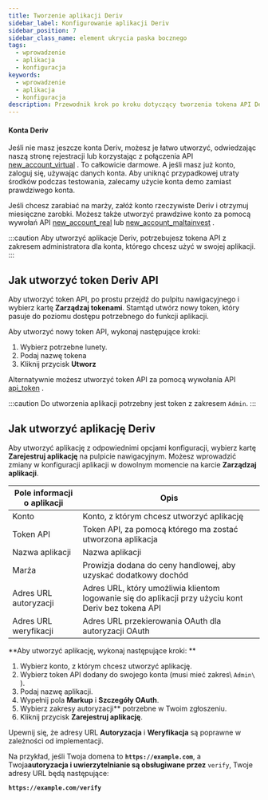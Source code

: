 ```yaml
---
title: Tworzenie aplikacji Deriv
sidebar_label: Konfigurowanie aplikacji Deriv
sidebar_position: 7
sidebar_class_name: element ukrycia paska bocznego
tags:
  - wprowadzenie
  - aplikacja
  - konfiguracja
keywords:
  - wprowadzenie
  - aplikacja
  - konfiguracja
description: Przewodnik krok po kroku dotyczący tworzenia tokena API Deriv i budowania aplikacji handlowej za pomocą naszego interfejsu API handlowego. Dowiedz się więcej.
---
```


#### Konta Deriv

Jeśli nie masz jeszcze konta Deriv, możesz je łatwo utworzyć, odwiedzając naszą stronę rejestracji lub korzystając z połączenia API <a href="/api-explorer#new_account_virtual" target="_blank" rel="noopener noreferrer">new_account_virtual</a> . To całkowicie darmowe. A jeśli masz już konto, zaloguj się, używając danych konta. Aby uniknąć przypadkowej utraty środków podczas testowania, zalecamy użycie konta demo zamiast prawdziwego konta.

Jeśli chcesz zarabiać na marży, załóż konto rzeczywiste Deriv i otrzymuj miesięczne zarobki. Możesz także utworzyć prawdziwe konto za pomocą wywołań API <a href="/api-explorer#new_account_real" target="_blank" rel="noopener noreferrer">new_account_real</a> lub <a href="/api-explorer#new_account_maltainvest" target="_blank" rel="noopener noreferrer">new_account_maltainvest</a> .

:::caution
Aby utworzyć aplikacje Deriv, potrzebujesz tokena API z zakresem administratora dla konta, którego chcesz użyć w swojej aplikacji.
:::

## Jak utworzyć token Deriv API

Aby utworzyć token API, po prostu przejdź do pulpitu nawigacyjnego i wybierz kartę **Zarządzaj tokenami**. Stamtąd utwórz nowy token, który pasuje do poziomu dostępu potrzebnego do funkcji aplikacji.

Aby utworzyć nowy token API, wykonaj następujące kroki:

1. Wybierz potrzebne lunety.
2. Podaj nazwę tokena
3. Kliknij przycisk **Utworz**

Alternatywnie możesz utworzyć token API za pomocą wywołania API <a href="/api-explorer#api_token" target="_blank" rel="noopener noreferrer">api_token</a> .

:::caution
Do utworzenia aplikacji potrzebny jest token z zakresem `Admin`.
:::

## Jak utworzyć aplikację Deriv

Aby utworzyć aplikację z odpowiednimi opcjami konfiguracji, wybierz kartę **Zarejestruj aplikację** na pulpicie nawigacyjnym. Możesz wprowadzić zmiany w konfiguracji aplikacji w dowolnym momencie na karcie **Zarządzaj aplikacji**.

| Pole informacji o aplikacji | Opis                                                                                                 |
| --------------------------- | ---------------------------------------------------------------------------------------------------- |
| Konto                       | Konto, z którym chcesz utworzyć aplikację                                                            |
| Token API                   | Token API, za pomocą którego ma zostać utworzona aplikacja                                           |
| Nazwa aplikacji             | Nazwa aplikacji                                                                                      |
| Marża                       | Prowizja dodana do ceny handlowej, aby uzyskać dodatkowy dochód                                      |
| Adres URL autoryzacji       | Adres URL, który umożliwia klientom logowanie się do aplikacji przy użyciu kont Deriv bez tokena API |
| Adres URL weryfikacji       | Adres URL przekierowania OAuth dla autoryzacji OAuth                                                 |

\*\*Aby utworzyć aplikację, wykonaj następujące kroki: \*\*

1. Wybierz konto, z którym chcesz utworzyć aplikację.
2. Wybierz token API dodany do swojego konta (musi mieć zakres\ `Admin\ `).
3. Podaj nazwę aplikacji.
4. Wypełnij pola **Markup** i **Szczegóły OAuth**.
5. Wybierz zakresy autoryzacji\*\* potrzebne w Twoim zgłoszeniu.
6. Kliknij przycisk **Zarejestruj aplikację**.

Upewnij się, że adresy URL **Autoryzacja** i **Weryfikacja** są poprawne w zależności od implementacji.

Na przykład, jeśli Twoja domena to **`https://example.com`**, a Twoja**autoryzacja i uwierzytelnianie są obsługiwane przez** `verify`, Twoje adresy URL będą następujące:

**`https://example.com/verify`**
